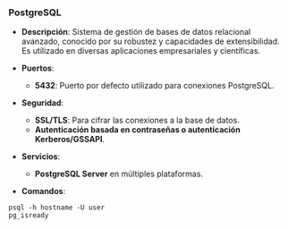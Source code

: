 ### **PostgreSQL**

- **Descripción**: Sistema de gestión de bases de datos relacional avanzado, conocido por su robustez y capacidades de extensibilidad. Es utilizado en diversas aplicaciones empresariales y científicas.
    
- **Puertos**:
    - **5432**: Puerto por defecto utilizado para conexiones PostgreSQL.

- **Seguridad**:
    - **SSL/TLS**: Para cifrar las conexiones a la base de datos.
    - **Autenticación basada en contraseñas o autenticación Kerberos/GSSAPI**.

- **Servicios**:
    - **PostgreSQL Server** en múltiples plataformas.

- **Comandos**:
```
psql -h hostname -U user
pg_isready
```